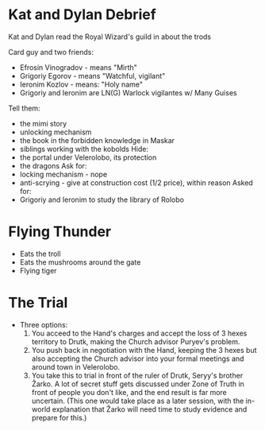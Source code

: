 # Kat and Dylan Debrief
Kat and Dylan read the Royal Wizard's guild in about the trods

Card guy and two friends:
- Efrosin Vinogradov - means "Mirth"
- Grigoriy Egorov - means "Watchful, vigilant"
- Ieronim Kozlov - means: "Holy name"
- Grigoriy and Ieronim are LN(G) Warlock vigilantes w/ Many Guises

Tell them:
- the mimi story
- unlocking mechanism
- the book in the forbidden knowledge in Maskar
- siblings working with the kobolds
Hide:
- the portal under Velerolobo, its protection
- the dragons
Ask for:
- locking mechanism - nope
- anti-scrying - give at construction cost (1/2 price), within reason
Asked for:
- Grigoriy and Ieronim to study the library of Rolobo




# Flying Thunder
- Eats the troll
- Eats the mushrooms around the gate
- Flying tiger




# The Trial
- Three options:
  1) You acceed to the Hand's charges and accept the loss of 3 hexes territory to Drutk, making the Church advisor Puryev's problem.
  2) You push back in negotiation with the Hand, keeping the 3 hexes but also accepting the Church advisor into your formal meetings and around town in Velerolobo.
  3) You take this to trial in front of the ruler of Drutk, Seryy's brother Žarko. A lot of secret stuff gets discussed under Zone of Truth in front of people you don't like, and the end result is far more uncertain. (This one would take place as a later session, with the in-world explanation that Žarko will need time to study evidence and prepare for this.)

